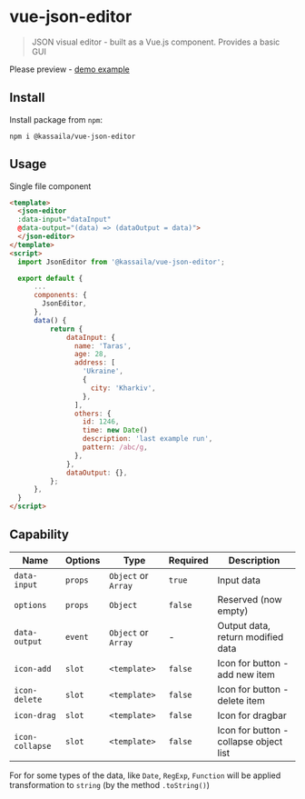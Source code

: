 # vue-json-editor

> JSON visual editor - built as a Vue.js component. Provides a basic GUI

Please preview - [demo example](https://kassaila.github.io/vue-json-editor/)

## Install

Install package from `npm`:

```
npm i @kassaila/vue-json-editor
```

## Usage

Single file component

```html
<template>
  <json-editor
  :data-input="dataInput"
  @data-output="(data) => (dataOutput = data)">
  </json-editor>
</template>
<script>
  import JsonEditor from '@kassaila/vue-json-editor';

  export default {
      ...
      components: {
        JsonEditor,
      },
      data() {
          return {
              dataInput: {
                name: 'Taras',
                age: 28,
                address: [
                  'Ukraine',
                  {
                    city: 'Kharkiv',
                  },
                ],
                others: {
                  id: 1246,
                  time: new Date()
                  description: 'last example run',
                  pattern: /abc/g,
                },
              },
              dataOutput: {},
          };
      },
  }
</script>
```

## Capability

| Name | Options | Type | Required | Description |
| --- | --- | --- | --- | --- |
| `data-input` | `props` | `Object` or `Array` | `true` | Input data |
| `options` | `props` | `Object` | `false` | Reserved (now empty) |
| `data-output` | `event` | `Object` or `Array` | - | Output data, return modified data |
| `icon-add` | `slot` | `<template>` | `false` | Icon for button - add new item |
| `icon-delete` | `slot` | `<template>` | `false` | Icon for button - delete item |
| `icon-drag` | `slot` | `<template>` | `false` | Icon for dragbar |
| `icon-collapse` | `slot` | `<template>` | `false` | Icon for button - collapse object list |

For for some types of the data, like `Date`, `RegExp`, `Function` will be applied transformation to `string` (by the method `.toString()`)

